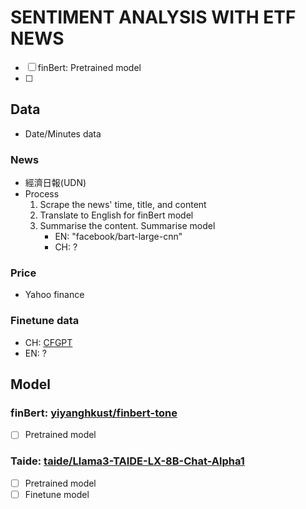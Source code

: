 # SENTIMENT ANALYSIS WITH ETF NEWS
- [ ] finBert: Pretrained model
- [ ] 
## Data
- Date/Minutes data
### News
- 經濟日報(UDN)
- Process
    1. Scrape the news' time, title, and content
    2. Translate to English for finBert model
    3. Summarise the content. Summarise model
        - EN: "facebook/bart-large-cnn"
        - CH: ? 
### Price
- Yahoo finance
### Finetune data
- CH: [CFGPT](https://github.com/TongjiFinLab/CFGPT?tab=readme-ov-file)
- EN: ?
## Model
### finBert: [yiyanghkust/finbert-tone](https://huggingface.co/yiyanghkust/finbert-tone)
- [ ] Pretrained model
### Taide: [taide/Llama3-TAIDE-LX-8B-Chat-Alpha1](https://huggingface.co/taide/Llama3-TAIDE-LX-8B-Chat-Alpha1)
- [ ] Pretrained model
- [ ] Finetune model